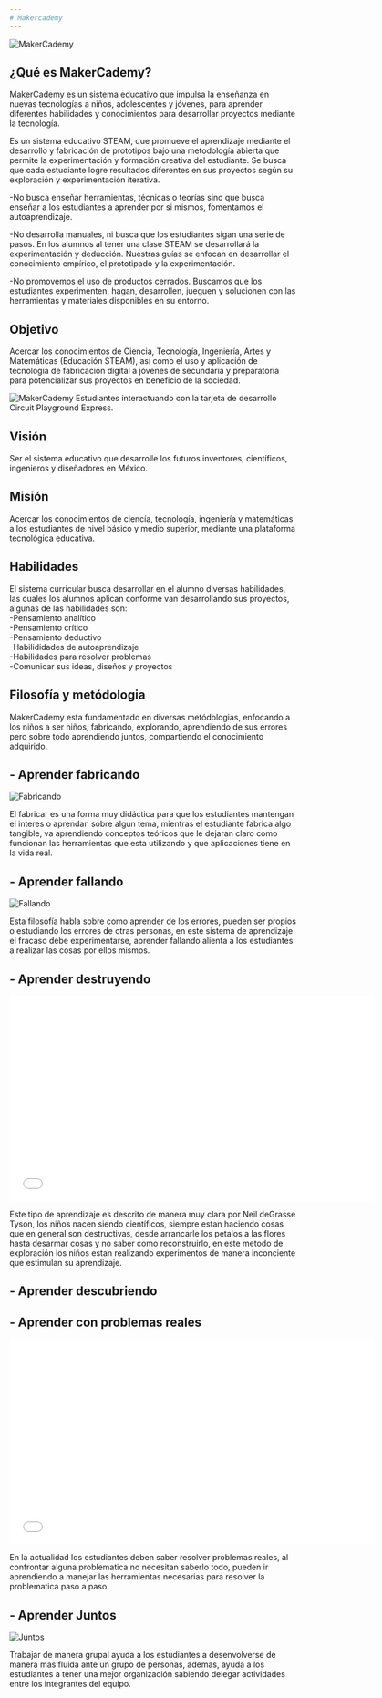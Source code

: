 ```yaml
---
# Makercademy
---
```


![MakerCademy]({{site.baseurl}}/img/nina.jpg)


## ¿Qué es MakerCademy?
MakerCademy es un sistema educativo que impulsa la enseñanza en nuevas tecnologías a niños, adolescentes y
jóvenes, para aprender diferentes habilidades y conocimientos para
desarrollar proyectos mediante la tecnología.

Es un sistema educativo STEAM, que promueve el aprendizaje mediante el desarrollo y fabricación de prototipos bajo una metodología abierta que permite la experimentación y formación creativa del estudiante. Se busca que cada estudiante logre resultados diferentes en sus proyectos según su exploración y experimentación iterativa.  

-No busca enseñar herramientas, técnicas o teorías sino que busca enseñar a los estudiantes a aprender por si mismos, fomentamos el autoaprendizaje.

-No desarrolla manuales, ni busca que los estudiantes sigan una serie de pasos. En los alumnos al tener una clase STEAM se desarrollará la experimentación y deducción. Nuestras guías se enfocan en desarrollar el conocimiento empírico, el prototipado y la experimentación.

-No promovemos el uso de productos cerrados. Buscamos que los estudiantes experimenten, hagan, desarrollen, jueguen y solucionen con las herramientas y materiales disponibles en su entorno.


## Objetivo
Acercar los conocimientos de Ciencia, Tecnología, Ingeniería, Artes y Matemáticas
(Educación STEAM), así como el uso y aplicación de tecnología de fabricación
digital a jóvenes de secundaria y preparatoria para potencializar sus proyectos en
beneficio de la sociedad.

![MakerCademy]({{site.baseurl}}/img/nino.jpg)
Estudiantes interactuando con la tarjeta de desarrollo Circuit Playground Express.

## Visión
Ser el sistema educativo que desarrolle los futuros inventores, científicos, ingenieros y diseñadores en México.

## Misión
Acercar los conocimientos de ciencía, tecnología, ingeniería y matemáticas a los estudiantes de nivel básico y medio superior, mediante una plataforma tecnológica educativa.

## Habilidades
El sistema curricular busca desarrollar en el alumno diversas habilidades, las cuales los alumnos aplican conforme van desarrollando sus proyectos, algunas de las habilidades son: <br/>
-Pensamiento analítico <br/>
-Pensamiento crítico <br/>
-Pensamiento deductivo <br/>
-Habilididades de autoaprendizaje <br/>
-Habilidades para resolver problemas <br/>
-Comunicar sus ideas, diseños y proyectos <br/>

## Filosofía y metódologia
MakerCademy esta fundamentado en diversas metódologias, enfocando a los niños a ser niños, fabricando, explorando, aprendiendo de sus errores pero sobre todo aprendiendo juntos, compartiendo el conocimiento adquirido.
## - Aprender fabricando<br>
![Fabricando]({{site.baseurl}}/img/Making.jpg)

El fabricar es una forma muy didáctica para que los estudiantes mantengan el interes o aprendan sobre algun tema, mientras el estudiante fabrica algo tangible, va aprendiendo conceptos teóricos que le dejaran claro como funcionan las herramientas que esta utilizando y que aplicaciones tiene en la vida real.

## - Aprender fallando
![Fallando]({{site.baseurl}}/img/Fallando.jpg)

Esta filosofía habla sobre como aprender de los errores, pueden ser propios o estudiando los errores de otras personas, en este sistema de aprendizaje el fracaso debe experimentarse, aprender fallando alienta a los estudiantes a realizar las cosas por ellos mismos.

## - Aprender destruyendo

<iframe width="640" height="360" src="//www.youtube.com/embed/bvFOeysaNAY" frameborder="0" allowfullscreen></iframe>

Este tipo de aprendizaje es descrito de manera muy clara por Neil deGrasse Tyson, los niños nacen siendo científicos, siempre estan haciendo cosas que en general son destructivas, desde arrancarle los petalos a las flores hasta desarmar cosas y no saber como reconstruirlo, en este metodo de exploración los niños estan realizando experimentos de manera inconciente que estimulan su aprendizaje.
## - Aprender descubriendo

## - Aprender con problemas reales

<iframe width="640" height="360" src="//www.youtube.com/embed/Nxqt-F4YdNY" frameborder="0" allowfullscreen></iframe>

En la actualidad los estudiantes deben saber resolver problemas reales, al confrontar alguna problematica no necesitan saberlo todo, pueden ir aprendiendo a manejar las herramientas necesarias para resolver la problematica paso a paso.

## - Aprender Juntos

![Juntos]({{site.baseurl}}/img/Juntos.jpg)

Trabajar de manera grupal ayuda a los estudiantes a desenvolverse de manera mas fluida ante un grupo de personas, ademas, ayuda a los estudiantes a tener una mejor organización sabiendo delegar actividades entre los integrantes del equipo.

